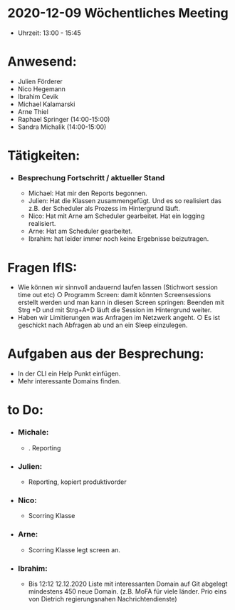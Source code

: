 # 2020-12-09 Wöchentliches Meeting
- Uhrzeit: 13:00 - 15:45
# Anwesend:
 - Julien Förderer
 - Nico Hegemann
 - Ibrahim Cevik 
 - Michael Kalamarski
 - Arne Thiel 
 - Raphael Springer (14:00-15:00)
 - Sandra Michalik  (14:00-15:00)



# Tätigkeiten:
- ### Besprechung Fortschritt / aktueller Stand
	* Michael: Hat mir den Reports begonnen. 
	* Julien:  Hat die Klassen zusammengefügt. Und es so realisiert das z.B. der Scheduler als Prozess im Hintergrund läuft. 
	* Nico: Hat mit Arne am Scheduler gearbeitet. Hat ein logging realisiert. 
	* Arne: Hat am Scheduler gearbeitet.
	* Ibrahim: hat leider immer noch keine Ergebnisse beizutragen. 
	 


# Fragen IfIS:
* Wie können wir sinnvoll andauernd laufen lassen (Stichwort session time out etc)
		○ Programm Screen: damit könnten Screensessions erstellt werden und man kann  in diesen Screen springen:  Beenden mit Strg +D und mit Strg+A+D läuft die Session im Hintergrund weiter.
* Haben wir Limitierungen was Anfragen im Netzwerk angeht. 
		○ Es ist geschickt nach Abfragen ab und an ein Sleep einzulegen.
	
	
	
# Aufgaben aus der Besprechung:
* In der CLI ein Help Punkt einfügen. 
* Mehr interessante Domains finden. 


# to Do:

- ### Michale:
    *  . Reporting
- ### Julien:
    *  Reporting, kopiert produktivorder
- ### Nico:
     * Scorring Klasse
- ### Arne:
    *  Scorring Klasse legt screen an. 
- ### Ibrahim: 
    *  Bis 12:12  12.12.2020 Liste mit interessanten Domain  auf Git abgelegt mindestens 450 neue Domain. (z.B. MoFA für viele länder. Prio eins von Dietrich regierungsnahen Nachrichtendienste)

